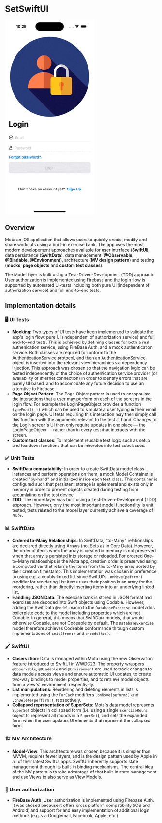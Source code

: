 # SetSwiftUI

![Usage gif](usage.gif)

## Overview

Mota an iOS application that allows users to quickly create, modify and share workouts using a built-in exercise bank. The app uses the most modern developement approaches available for user interface (**SwiftUI**), data persistence (**SwiftData**), data management (**@Observable**, **@Bindable**, **@Environment**), architecture (**MV design pattern**) and testing (**mocks**, **page objects** and **custom test classes**). 

The Model layer is built using a Test-Driven-Development (TDD) approach. User authorization is implemented using Firebase and the login flow is supported by automated UI-tests including both pure UI (independent of authorization service) and full end-to-end tests.  

## Implementation details

### 🖥️ UI Tests
- **Mocking**: Two types of UI tests have been implemented to validate the app's login flow: pure UI (independent of authorization service) and full end-to-end tests. This is achieved by defining classes for both a real authenication service, using FireBase Auth, and a mock authentication service. Both classes are required to conform to the AuthenticationService protocol, and then an AuthenticationService object is inserted into the relevant view hierarchies via dependency injection. This approach was chosen so that the navigation logic can be tested independently of the choice of authentication service provider (or availability of internet connection) in order to identify errors that are purely UI based, and to accomodate any future decision to use an alterntive to Firebase. 
- **Page Object Pattern**: The Page Object pattern is used to encapsulate the interactions that a user may perform on each of the screens in the login flow. For example the LoginPageObject provides a function `typeEmail(_:)` which can be used to simulate a user typing in their email on the login page. UI tests requiring this interaction may then simply call this function with the arguments relevant to the test at hand. Changes to the Login screen's UI then only require updates in one place — the LoginPageObject — rather than in every test that interacts with the screen.
- **Custom test classes**: To implement reusable test logic such as setup and teardown functions that can be inhereted into test subclasses.

### ✅  Unit Tests
- **SwiftData compatability**: In order to create SwiftData model class instances and perform operations on them, a mock Model Container is created "by-hand" and initialized inside each test class. This container is configured such that persistent storage is ephemeral and exists only in memory in order to prevent objects created during testing from accumlating on the test device.   
- **TDD**:  The model layer was built using a Test-Driven-Development (TDD) approach. However, only the most important model functionality is unit tested; tests related to the model layer currently achieve a coverage of 40%.

### 📊 SwiftData
- **Ordered to-Many Relationships**: In SwiftData, "to-Many" relationships are declared directly using Arrays (not Sets as in Core Data). However, the order of items when the array is created in memory is not preserved when that array is persisted into storage or reloaded. For ordered One-to-Many relationships in the Mota app, creation order is preserved using a computed var that returns the items from the to-Many array sorted by their creation timestamp. This implementation was chosen in preference to using e.g. a doubly-linked list since SwiftUI's `.onMove(peform:)` modifier for reordering List items uses their position in an array for the reordering, rather than directly inserting items into an underlying linked-list.
- **Handling JSON Data**: The exercise bank is stored in JSON format and exercises are decoded into Swift objects using Codable. However, adding the SwiftData `@Model` macro to the `DatabaseExercise` model adds boilerplate code to the model including properties which are not Codable. In general, this means that SwiftData models, that would otherwise Codable, are not Codeable by default. The `DatabaseExercise` model therefore achieves Codeable conformance through custom implementations of `init(from:)` and `encode(to:)`.


### 🖌️ SwiftUI
- **Observation**: Data is managed within Mota using the new Observation feature introduced to SwiftUI in WWDC23. The property wrappers `@Observable`, `@Bindable` and `@Environment` are used to track changes to data models across views and ensure automatic UI updates, to create two-way bindings to model properties, and to retrieve model objects from a view's' environment, respectively.
- **List manipulations**: Reordering and deleting elements in lists is implemented using the `ForEach` modifiers `.onMove(peform:)` and `.onDelete(perform:)`, repsectively.
- **Collapsed representation of SuperSets**: Mota's data model represents `SuperSet` objects in collapsed form (i.e. using a single `ExerciseRound` object to represent all rounds in a `SuperSet`), and sets the expanded form when the user updates UI elements that represent the collapsed form.  

### 🏗️ MV Architecture
- **Model-View**: This architecture was chosen because it is simpler than MVVM, requires fewer layers, and is the design pattern used by Apple in all of their latest SwiftUI apps. SwiftUI inherently supports state management through its built-in binding mechanisms. The central idea of the MV pattern is to take advantage of that built-in state management and use Views to also serve as View Models. 

### 🔑 User authorization
- **FireBase Auth**: User authorization is implemented using Firebase Auth. It was chosed because it offers cross platform compatibility (iOS and Android) and support for and easy implementation of additional login methods (e.g. via Googlemail, Facebook, Apple, etc.)


